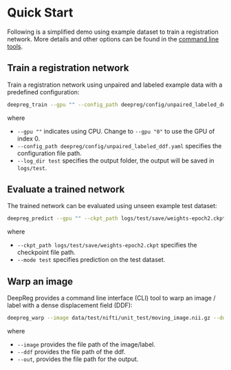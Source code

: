 # Quick Start

Following is a simplified demo using example dataset to train a registration network.
More details and other options can be found in the
[command line tools](../docs/cli.html).

## Train a registration network

Train a registration network using unpaired and labeled example data with a predefined
configuration:

```bash
deepreg_train --gpu "" --config_path deepreg/config/unpaired_labeled_ddf.yaml --log_dir test
```

where

- `--gpu ""` indicates using CPU. Change to `--gpu "0"` to use the GPU of index 0.
- `--config_path deepreg/config/unpaired_labeled_ddf.yaml` specifies the configuration
  file path.
- `--log_dir test` specifies the output folder, the output will be saved in `logs/test`.

## Evaluate a trained network

The trained network can be evaluated using unseen example test dataset:

```bash
deepreg_predict --gpu "" --ckpt_path logs/test/save/weights-epoch2.ckpt --mode test
```

where

- `--ckpt_path logs/test/save/weights-epoch2.ckpt` specifies the checkpoint file path.
- `--mode test` specifies prediction on the test dataset.

## Warp an image

DeepReg provides a command line interface (CLI) tool to warp an image / label with a
dense displacement field (DDF):

```bash
deepreg_warp --image data/test/nifti/unit_test/moving_image.nii.gz --ddf data/test/nifti/unit_test/ddf.nii.gz --out logs/test_warp/out.nii.gz
```

where

- `--image` provides the file path of the image/label.
- `--ddf` provides the file path of the ddf.
- `--out`, provides the file path for the output.
